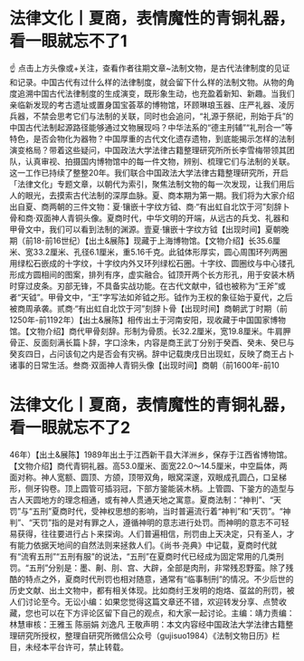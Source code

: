 # 法律文化丨夏商，表情魔性的青铜礼器，看一眼就忘不了1

☝ 点击上方头像或+关注，查看作者往期文章~法制文物，是古代法律制度的见证和记录。中国古代有过什么样的法律制度，就会留下什么样的法制文物。从物的角度追溯中国古代法律制度的生成演变，既形象生动，也充盈着新知、新趣。当我们亲临新发现的考古遗址或置身国宝荟萃的博物馆，环顾琳琅玉器、庄严礼器、凌厉兵器，不禁会思考它们与法制的关联，同时也会追问，“礼源于祭祀，刑始于兵”的中国古代法制起源路径能够通过文物展现吗？中华法系的“德主刑辅”“礼刑合一”等特色，是否会物化为器物？中国厚重的古代文化遗存遗物，到底能揭示怎样的法制演变格局？带着这些疑问，中国政法大学法律古籍整理研究所所长李雪梅带领其团队，认真审视、拍摄国内博物馆中的每一件文物，辨别、梳理它们与法制的关联。这一工作已持续了整整20年。我们联合中国政法大学法律古籍整理研究所，开启「法律文化」专题文章，以朝代为索引，聚焦法制文物的每一次发现，让我们用后人的眼光，去摸索古代法制的深厚血脉。夏、商本期为第一期。我们将为大家介绍出自夏、商两朝的三件文物：夏·镶嵌十字纹方钺、商·“有出虹自北饮于河”刻辞卜骨和商·双面神人青铜头像。夏商时代，中华文明的开端，从远古的兵戈、礼器和甲骨文中，我们可以看到法制的渊源。壹夏·镶嵌十字纹方钺【出现时间】夏朝晚期（前18-前16世纪）【出土&展陈】现藏于上海博物馆。【文物介绍】长35.6厘米、宽33.2厘米、孔径6.1厘米，重5.16千克。此钺体形厚实，圆心周围环列两圈用绿松石嵌成的十字纹，十字纹内外又环列绿松石圈。十字纹、圆圈纹与中心镂孔形成方圆相间的图案，排列有序，虚实融合。钺顶开两个长方形孔，用于安装木柄时穿过皮条。刃部无锋，不具备实战功能。在古代文献中，钺也被称为“王斧”或者“天钺”。甲骨文中，“王”字写法如斧钺之形。钺作为王权的象征始于夏代，之后被商周承袭。贰商·“有出虹自北饮于河”刻辞卜骨【出现时间】商朝武丁时期（前1250年-前1192年）【出土&展陈】相传出土于河南安阳，现收藏于中国国家博物馆。【文物介绍】商代甲骨刻辞。形制为骨质。长32.2厘米，宽19.8厘米。牛肩胛骨正、反面刻满长篇卜辞，字口涂朱，内容是商王武丁分别于癸酉、癸未、癸巳与癸亥四日，占问该旬之内是否会有灾祸。辞中记载庚戌日出现虹，反映了商王占卜诸事的日常生活。叁商·双面神人青铜头像【出现时间】商朝（前1600年-前10

# 法律文化丨夏商，表情魔性的青铜礼器，看一眼就忘不了2

46年）【出土&展陈】1989年出土于江西新干县大洋洲乡，保存于江西省博物馆。【文物介绍】商代青铜礼器。高53.0厘米、面宽22.0～14.5厘米，中空扁体，两面对称。神人宽额、圆顶、方颌，顶带双角，眼窝深邃，双眼成孔圆凸，口呈梯形，侧牙钩卷。顶上圆管可插羽冠，下部方銎能装木柄。上管圆、下銎方的造型与古人天圆地方的理念相通，或有神人贯通天地之寓意。夏商法制：“神判”、“天罚”与“五刑”夏商时代，受神权思想的影响，当时普遍流行着“神判”和“天罚”。“神判”、“天罚”指的是对有罪之人，遵循神明的意志进行处罚。而神明的意志不可轻易获得，往往要进行占卜来探询。人们普遍相信，刑罚由上天决定，只有圣人，才有能力依据天地间的自然法则来拯救人们。《尚书·尧典》中记载，夏商时代就有“流宥五刑”“五刑有服”的说法，“五刑”在夏商时代已经成为固定常用的几类刑罚。“五刑”分别是：墨、劓、刖、宫、大辟，全部是肉刑，非常残忍野蛮。除了残酷的特点之外，夏商时代刑罚也相对随意，通常有“临事制刑”的情况。不少后世的历史文献、出土文物中，都有相关体现。比如商纣王发明的炮烙、虿盆的刑罚，被人们讨论至今。无讼小编：如果您觉得这篇文章还不错，欢迎转发分享、点赞收藏，您也可以在下方评论区留下自己的观点，和大家一起讨论。主编：靖力责编：林慧审核：王雅玉 陈丽娟 刘逸凡 王敬声明：本文内容经中国政法大学法律古籍整理研究所授权，整理自研究所微信公众号（gujisuo1984）《法制文物日历》栏目，未经本平台许可，禁止转载。

